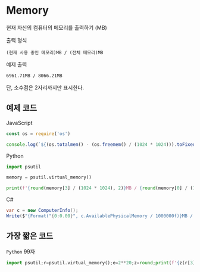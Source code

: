 # Memory

현재 자신의 컴퓨터의 메모리를 출력하기 (MB)

출력 형식
```
(현재 사용 중인 메모리)MB / (전체 메모리)MB
```

예제 출력
```
6961.71MB / 8066.21MB
```

단, 소수점은 2자리까지만 표시한다.

## 예제 코드

JavaScript

```js
const os = require('os')

console.log(`${(os.totalmem() - (os.freemem() / (1024 * 1024))).toFixed(2)}MB / ${(os.totalmem() / (1024 * 1024)).toFixed(2)}MB`)
```

Python

```py
import psutil

memory = psutil.virtual_memory()

print(f'{round(memory[3] / (1024 * 1024), 2)}MB / {round(memory[0] / (1024 * 1024), 2)}MB')
```

C#

```csharp
var c = new ComputerInfo();
Write($"{Format("{0:0.00}", c.AvailablePhysicalMemory / 1000000f)}MB / {Format("{0:0.00}", c.TotalPhysicalMemory / 1000000f)}MB");
```

## 가장 짧은 코드

`Python` 99자

```py
import psutil;r=psutil.virtual_memory();e=2**20;z=round;print(f'{z(r[3]/e,2)}MB / {z(r[0]/e,2)}MB')
```